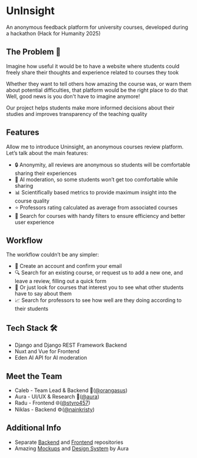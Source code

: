 # UnInsight
An anonymous feedback platform for university courses, developed during a hackathon (Hack for Humanity 2025)

## The Problem 🧩
Imagine how useful it would be to have a website where students could freely share their thoughts and experience related to courses they took

Whether they want to tell others how amazing the course was, or warn them about potential difficulties, that platform would be the right place to do that
Well, good news is you don't have to imagine anymore!

Our project helps students make more informed decisions about their studies and improves transparency of the teaching quality

## Features
Allow me to introduce Uninsight, an anonymous courses review platform. Let’s talk about the main features:
- 🔒 Anonymity, all reviews are anonymous so students will be comfortable sharing their experiences
- 🤖 AI moderation, so some students won’t get too comfortable while sharing
- 📊 Scientifically based metrics to provide maximum insight into the course quality
- ⭐ Professors rating calculated as average from associated courses
- 🔎 Search for courses with handy filters to ensure efficiency and better user experience

## Workflow
The workflow couldn’t be any simpler:
- 📝 Create an account and confirm your email
- 🔍 Search for an existing course, or request us to add a new one, and leave a review, filling out a quick form
- 👀 Or just look for courses that interest you to see what other students have to say about them
- 📈 Search for professors to see how well are they doing according to their students

## Tech Stack 🛠️
- Django and Django REST Framework Backend
- Nuxt and Vue for Frontend
- Eden AI API for AI moderation


## Meet the Team
- Caleb - Team Lead & Backend 🧩([@orangasus](https://github.com/orangasus))
- Aura - UI/UX & Research 🎨([@aura](https://www.linkedin.com/in/aura-h/))
- Radu - Frontend 🌐([@styro457](https://github.com/Styro457))
- Niklas - Backend ⚙️([@nainkristy](https://github.com/nainkristy))

## Additional Info
- Separate [Backend](https://github.com/orangasus/Hack-for-Humanity-Backend) and [Frontend](https://github.com/Styro457/hack-for-humanity-frontend) repositories
- Amazing [Mockups](https://www.figma.com/proto/zXcZVpaxPUDF6GXTKOPgmX/Hack-For-Humanity-2025-Mockup?node-id=2001-1850&p=f&t=xBN2Jjkbr4RCX0aj-0&scaling=scale-down&content-scaling=fixed&starting-point-node-id=2001%3A1850&show-proto-sidebar=1) and [Design System](./UnInsight-Design-System.pdf) by Aura





